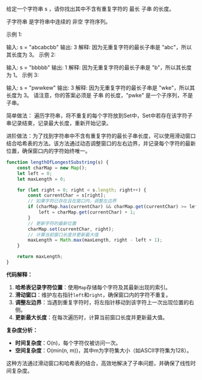 给定一个字符串 s ，请你找出其中不含有重复字符的 最长 子串 的长度。

子字符串 是字符串中连续的 非空 字符序列。

 

示例 1:

输入: s = "abcabcbb"
输出: 3 
解释: 因为无重复字符的最长子串是 "abc"，所以其长度为 3。
示例 2:

输入: s = "bbbbb"
输出: 1
解释: 因为无重复字符的最长子串是 "b"，所以其长度为 1。
示例 3:

输入: s = "pwwkew"
输出: 3
解释: 因为无重复字符的最长子串是 "wke"，所以其长度为 3。
     请注意，你的答案必须是 子串 的长度，"pwke" 是一个子序列，不是子串。


简单做法： 遍历字符串，将不重复的每个字符放到Set中，Set中若存在该字符子串记录结束，记录最大长度，重新开始记录。


进阶做法：为了找到字符串中不含有重复字符的最长子串长度，可以使用滑动窗口结合哈希表的方法。该方法通过动态调整窗口的左右边界，并记录每个字符的最新位置，确保窗口内的字符始终唯一。

```js
function lengthOfLongestSubstring(s) {
    const charMap = new Map();
    let left = 0;
    let maxLength = 0;

    for (let right = 0; right < s.length; right++) {
        const currentChar = s[right];
        // 如果字符已存在且在窗口内，调整左边界
        if (charMap.has(currentChar) && charMap.get(currentChar) >= left) {
            left = charMap.get(currentChar) + 1;
        }
        // 更新字符的最新位置
        charMap.set(currentChar, right);
        // 计算当前窗口长度并更新最大值
        maxLength = Math.max(maxLength, right - left + 1);
    }

    return maxLength;
}
```
    


**代码解释：**
1. **哈希表记录字符位置**：使用`Map`存储每个字符及其最新出现的索引。
2. **滑动窗口**：维护左右指针`left`和`right`，确保窗口内的字符不重复。
3. **调整左边界**：当遇到重复字符时，将左指针移动到该字符上一次出现位置的右侧。
4. **更新最大长度**：在每次遍历时，计算当前窗口长度并更新最大值。

**复杂度分析：**
- **时间复杂度**：O(n)，每个字符仅被访问一次。
- **空间复杂度**：O(min(n, m))，其中m为字符集大小（如ASCII字符集为128）。

这种方法通过滑动窗口和哈希表的结合，高效地解决了子串问题，并确保了线性时间复杂度。

